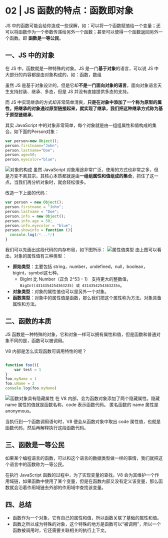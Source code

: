 # 02 | JS 函数的特点：函数即对象
JS 中的函数可能会给你造成一些误解，如：可以将一个函数赋值给一个变量；还可以将函数作为一个参数传递给另外一个函数；甚至可以使得一个函数返回另外一个函数。即
**函数是一等公民**。

## 一、JS 中的对象
在 JS 中，函数就是一种特殊的对象。JS 是一门**基于对象**的语言，可以说 JS 中大部分的内容都是由对象构成的，如：函数，数组

虽然 JS 是基于对象设计的，但是它却**不是一门面向对象的语言**，面向对象语言天生支持封装、继承、多态，但是 JS 并没有直接提供多态的支持。

而 JS 中实现继承的方式却非常简单清爽，**只是在对象中添加了一个称为原型的属性，把继承的对象通过原型链接起来，就实现了继承，我们把这种继承方式称为基于原型链继承**。

其实 JavaScript 中的对象非常简单，每个对象就是由一组组属性和值构成的集合。如下面的Person对象：
```js
var person=new Object();
person.firstname="John";
person.lastname="Doe";
person.age=50;
person.eyecolor="blue";
```
![对象的构成](/images/d07e174001a29765a3575908e3704123.jpg)
虽然 JavaScript 对象用途非常广泛，使用的方式也非常之多，但是万变不离其宗，其核心本质都就是由**一组组属性和值组成的集合**，抓住了这一点，当我们再分析对象时，就会轻松很多。

改造一下上面的代码：
```js
var person = new Object();
person.firstname = "John";
person.lastname = "Doe";
person.info = new Object();
person.info.age = 50;
person.info.eyecolor = "blue";
person.showinfo = function (){
  console.log(/*...*/)
}
```
我们可以先画出这段代码的内存布局，如下图所示：
![属性值类型](/images/f73524e4cae884747ae528d999fc1117.jpg)
由上图可以看出，对象的属性值有三种类型：
- **原始类型**：主要包括 string，number，undefined，null，boolean，bigint，symbol这七种。
    - BigInt 比 Number（正负 2^53 - 1） 支持更大的整数值，`BigInt(4314354254363235) 或 4314354254363235n`。
- **对象类型**：对象的属性值也可以是另外一个对象。
- **函数类型**：对象中的属性值是函数，那么我们把这个属性称为方法。对象具备属性和方法。

## 二、函数的本质
JS 函数是一种特殊的对象，它和对象一样可以拥有属性和值，但是函数和普通对象不同的是，函数可以被调用。

V8 内部是怎么实现函数可调用特性的呢？
```js

function foo(){
    var test = 1
}
foo.myName = 1
foo.uName = 2
console.log(foo.myName)
```
![函数对象具有隐藏属性](/images/9e274227d637ce8abc4a098587613de2.jpg)
在 V8 内部，会为函数对象添加了两个隐藏属性。隐藏 name 属性的值就是函数名称，code 表示函数代码。
匿名函数的 name 属性是 anonymous。

当执行到一个函数调用语句时，V8 便会从函数对象中取出 code 属性值，也就是函数代码，然后再解释执行这段函数代码。

## 三、函数是一等公民
如果某个编程语言的函数，可以和这个语言的数据类型做一样的事情，我们就把这个语言中的函数称为一等公民。

在执行 JavaScript 函数的过程中，为了实现变量的查找，V8 会为其维护一个作用域链，如果函数中使用了某个变量，但是在函数内部又没有定义该变量，那么函数就会沿着作用域链去外部的作用域中查找该变量。

## 四、总结
- 函数作为一个对象，它有自己的属性和值，所以函数关联了基础的属性和值。
- 函数之所以成为特殊的对象，这个特殊的地方是函数可以“被调用”，所以一个函数被调用时，它还需要关联相关的执行上下文。





